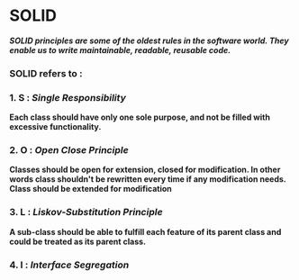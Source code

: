 # SOLID 
***SOLID principles are some of the oldest rules in the software world. They enable us to write maintainable, readable, reusable code.***

### SOLID refers to :
### 1. S : _Single Responsibility_
**Each class should have only one sole purpose, and not be filled with excessive functionality.**

### 2.  O : _Open Close Principle_
**Classes should be open for extension, closed for modification. In other words class shouldn't be rewritten every time if any modification needs. Class should be extended for modification**

### 3.  L : _Liskov-Substitution Principle_
**A sub-class should be able to fulfill each feature of its parent class and could be treated as its parent class.**

### 4.  I : _Interface Segregation_
